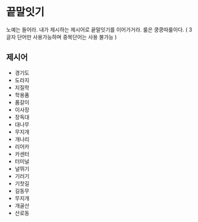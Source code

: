 # 끝말잇기
노예는 들어라. 내가 제시하는 제시어로 끝말잇기를 이어가거라. 룰은 쿵쿵따룰이다.
( 3글자 단어만 사용가능하며 중복단어는 사용 불가능 )

## 제시어
- 경기도
- 도라지
- 지질학
- 학용품
- 품갈이
- 이사장
- 장독대
- 대나무
- 무지개
- 개나리
- 리어카
- 카센터
- 터미널
- 널뛰기
- 기러기
- 기찻길
- 길동무
- 무지개
- 개골산
- 산로동